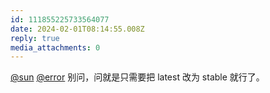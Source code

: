 ```yaml
---
id: 111855225733564077
date: 2024-02-01T08:14:55.008Z
reply: true
media_attachments: 0
---
```


[@sun](https://jiong.us/@sun) [@error](https://m-i.im/@error) 别问，问就是只需要把 latest 改为 stable 就行了。

